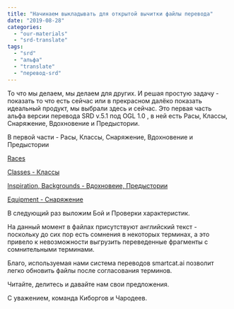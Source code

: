 ```yaml
---
title: "Начинаем выкладывать для открытой вычитки файлы перевода"
date: "2019-08-28"
categories: 
  - "our-materials"
  - "srd-translate"
tags: 
  - "srd"
  - "альфа"
  - "translate"
  - "перевод-srd"
---
```


То что мы делаем, мы делаем для других. И решая простую задачу - показать то что есть сейчас или в прекрасном далёко показать идеальный продукт, мы выбрали здесь и сейчас. Это первая часть альфа версии перевода SRD v.5.1 под OGL 1.0 , в ней есть Расы, Классы, Снаряжение, Вдохновение и Предыстории.

В первой части - Расы, Классы, Снаряжение, Вдохновение и Предыстории

[Races](https://1drv.ms/w/s!Atcrhwwo1lBAxaEHJoqCcIljgISfug)

[Classes - Классы](https://1drv.ms/w/s!Atcrhwwo1lBAxaEDJoqCcIljgISfug)

[Inspiration, Backgrounds - Вдохновеие, Предыстории](https://1drv.ms/w/s!Atcrhwwo1lBAxaEGJoqCcIljgISfugШ)

[Equipment - Снаряжение](https://1drv.ms/w/s!Atcrhwwo1lBAxaEFJoqCcIljgISfug)

В следующий раз выложим Бой и Проверки характеристик.

На данный момент в файлах присутствуют английский текст - поскольку до сих пор есть сомнения в некоторых терминах, а это привело к невозможности выгрузить переведенные фрагменты с сомнительными терминами.

Благо, используемая нами система переводов smartcat.ai позволит легко обновить файлы после согласования терминов.

Читайте, делитесь и давайте нам свои предложения.

С уважением, команда Киборгов и Чародеев.
